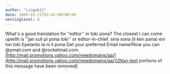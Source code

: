 ```yaml
---
author: "Liogab11"
date: 2009-03-21T03:41:00+00:00
nestinglevel: 0
---
```

What's a good translation for "editor'' in toki pona? The closest I can come upwith is ''jan suli pi pona toki'' or editor-in-chief. sina sona (li ken pana) eni lon toki Epelanto la ni li pona Get your preferred Email name!Now you can @ymail.com and @rocketmail.com.[http://mail.promotions.yahoo.com/newdomains/aa/](http://mail.promotions.yahoo.com/newdomains/aa/)\[Non-text portions of this message have been removed\]
